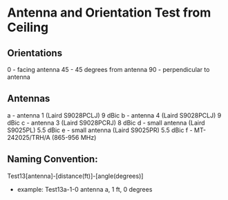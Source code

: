 # Antenna and Orientation Test from Ceiling

## Orientations
0 - facing antenna
45 - 45 degrees from antenna
90 - perpendicular to antenna

## Antennas
a - antenna 1 (Laird S9028PCLJ) 9 dBic
b - antenna 4 (Laird S9028PCLJ) 9 dBic
c - antenna 3 (Laird S9028PCRJ) 8 dBic
d - small antenna (Laird S9025PL) 5.5 dBic
e - small antenna (Laird S9025PR) 5.5 dBic
f - MT-242025/TRH/A (865-956 MHz)

## Naming Convention:
Test13[antenna]-[distance(ft)]-[angle(degrees)]

- example:
Test13a-1-0
antenna a, 1 ft, 0 degrees


